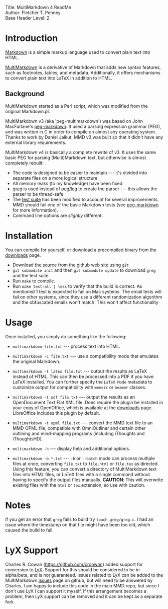 Title:	MultiMarkdown 4 ReadMe  
Author:	Fletcher T. Penney  
Base Header Level:	2  

Introduction
===============

[Markdown] is a simple markup language used to convert plain text into HTML. 

[MultiMarkdown] is a derivative of Markdown that adds new syntax features, such as footnotes, tables, and metadata. Additionally, it offers mechanisms to convert plain text into LaTeX in addition to HTML. 


## Background ##

MultiMarkdown started as a Perl script, which was modified from the original Markdown.pl.

MultiMarkdown v3 (aka 'peg-multimarkdown') was based on John MacFarlane's [peg-markdown].  It used a parsing expression grammar (PEG), and was written in C in order to compile on almost any operating system.  Thanks to work by Daniel Jalkut, MMD v3 was built so that it didn't have any external library requirements.

MultiMarkdown v4 is basically a complete rewrite of v3.  It uses the same basic PEG for parsing (Multi)Markdown text, but otherwise is almost completely rebuilt:

* The code is designed to be easier to maintain --- it's divided into separate files on a more logical structure
* All memory leaks (to my knowledge) have been fixed
* [greg] is used instead of [peg/leg] to create the parser --- this allows the parser to be thread-safe
* The [test suite] has been modified to account for several improvements.  MMD should fail one of the basic Markdown tests (see [peg-markdown] for more information).
* Command line options are *slightly* different.


# Installation #

You can compile for yourself, or download a precompiled binary from the [downloads] page.

* Download the source from the [github] web site using `git`
* `git submodule init` and then `git submodule update` to download `greg` and the test suite
* Run `make` to compile.
* Run `make test-all | less` to verify that the build is correct.  As mentioned 1 test is expected to fail on Mac systems.  The email tests will fail on other systems, since they use a different randomization algorithm and the obfuscated emails won't match.  This won't affect functionality


# Usage #

Once installed, you simply do something like the following: 

* `multimarkdown file.txt` --- process text into HTML. 

* `multimarkdown -c file.txt` --- use a compatibility mode that emulates the original Markdown. 

* `multimarkdown -t latex file.txt` --- output the results as LaTeX instead of HTML. This can then be processed into a PDF if you have LaTeX installed. You can further specify the `LaTeX Mode` metadata to customize output for compatibility with `memoir` or `beamer` classes. 

* `multimarkdown -t odf file.txt` --- output the results as an OpenDocument Text Flat XML file. Does require the plugin be installed in your copy of OpenOffice, which is available at the [downloads] page. LibreOffice includes this plugin by default. 

* `multimarkdown -t opml file.txt` --- convert the MMD text file to an MMD OPML file, compatible with OmniOutliner and certain other outlining and mind-mapping programs (including iThoughts and iThoughtsHD). 

* `multimarkdown -h` --- display help and additional options. 

* `multimarkdown -b *.txt` --- `-b` or `--batch` mode can process multiple files at once, converting `file.txt` to `file.html` or `file.tex` as directed. Using this feature, you can convert a directory of MultiMarkdown text files into HTML files, or LaTeX files with a single command without having to specify the output files manually. **CAUTION**: This will overwrite existing files with the `html` or `tex` extension, so use with caution. 


# Notes #

If you get an error that `greg` fails to build try `touch greg/greg.c`.  I had an issue where the timestamp on that file might have been too old, which caused the build to fail.


# LyX Support #

Charles R. Cowan (<https://github.com/crcowan>) added support for conversion to [LyX](http://www.lyx.org/).  Support for this should be considered to be in alpha/beta, and is not guaranteed.  Issues related to LyX can be added to the MultiMarkdown [issues] page on github, but will need to be answered by Charles.  I am happy to include this code in the main MMD repo, but since I don't use LyX I can support it myself.  If this arrangement becomes a problem, then LyX support can be removed and it can be kept as a separate fork.


[peg-markdown]:	https://github.com/jgm/peg-markdown
[Markdown]:	http://daringfireball.net/projects/markdown/
[MultiMarkdown]:	http://fletcherpenney.net/multimarkdown/
[peg-multimarkdown]:	https://github.com/fletcher/peg-multimarkdown
[fink]:	http://www.finkproject.org/
[downloads]:	http://github.com/fletcher/peg-multimarkdown/downloads
[GTK+]:	http://www.gtk.org/
[homebrew]:	https://github.com/mxcl/homebrew
[MacPorts]:	http://www.macports.org/
[test suite]:	https://github.com/fletcher/MMD-Test-Suite
[github]:	https://github.com/fletcher/MultiMarkdown-4
[greg]:	https://github.com/nddrylliog/greg
[peg/leg]:	http://piumarta.com/software/peg/
[issues]:	https://github.com/fletcher/MultiMarkdown-4/issues
